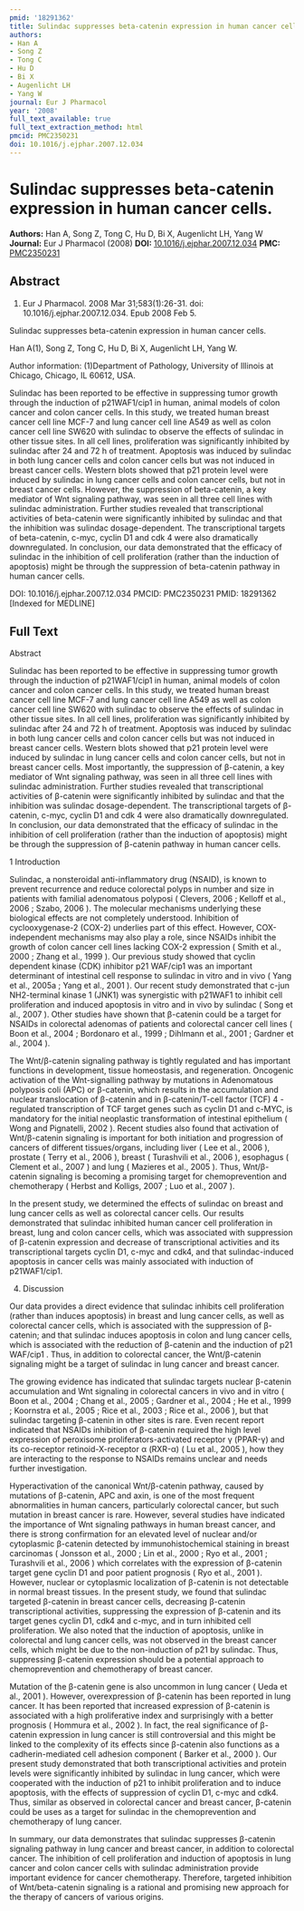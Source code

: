 ```yaml
---
pmid: '18291362'
title: Sulindac suppresses beta-catenin expression in human cancer cells.
authors:
- Han A
- Song Z
- Tong C
- Hu D
- Bi X
- Augenlicht LH
- Yang W
journal: Eur J Pharmacol
year: '2008'
full_text_available: true
full_text_extraction_method: html
pmcid: PMC2350231
doi: 10.1016/j.ejphar.2007.12.034
---
```


# Sulindac suppresses beta-catenin expression in human cancer cells.
**Authors:** Han A, Song Z, Tong C, Hu D, Bi X, Augenlicht LH, Yang W
**Journal:** Eur J Pharmacol (2008)
**DOI:** [10.1016/j.ejphar.2007.12.034](https://doi.org/10.1016/j.ejphar.2007.12.034)
**PMC:** [PMC2350231](https://www.ncbi.nlm.nih.gov/pmc/articles/PMC2350231/)

## Abstract

1. Eur J Pharmacol. 2008 Mar 31;583(1):26-31. doi: 10.1016/j.ejphar.2007.12.034. 
Epub 2008 Feb 5.

Sulindac suppresses beta-catenin expression in human cancer cells.

Han A(1), Song Z, Tong C, Hu D, Bi X, Augenlicht LH, Yang W.

Author information:
(1)Department of Pathology, University of Illinois at Chicago, Chicago, IL 
60612, USA.

Sulindac has been reported to be effective in suppressing tumor growth through 
the induction of p21WAF1/cip1 in human, animal models of colon cancer and colon 
cancer cells. In this study, we treated human breast cancer cell line MCF-7 and 
lung cancer cell line A549 as well as colon cancer cell line SW620 with sulindac 
to observe the effects of sulindac in other tissue sites. In all cell lines, 
proliferation was significantly inhibited by sulindac after 24 and 72 h of 
treatment. Apoptosis was induced by sulindac in both lung cancer cells and colon 
cancer cells but was not induced in breast cancer cells. Western blots showed 
that p21 protein level were induced by sulindac in lung cancer cells and colon 
cancer cells, but not in breast cancer cells. However, the suppression of 
beta-catenin, a key mediator of Wnt signaling pathway, was seen in all three 
cell lines with sulindac administration. Further studies revealed that 
transcriptional activities of beta-catenin were significantly inhibited by 
sulindac and that the inhibition was sulindac dosage-dependent. The 
transcriptional targets of beta-catenin, c-myc, cyclin D1 and cdk 4 were also 
dramatically downregulated. In conclusion, our data demonstrated that the 
efficacy of sulindac in the inhibition of cell proliferation (rather than the 
induction of apoptosis) might be through the suppression of beta-catenin pathway 
in human cancer cells.

DOI: 10.1016/j.ejphar.2007.12.034
PMCID: PMC2350231
PMID: 18291362 [Indexed for MEDLINE]

## Full Text

Abstract

Sulindac has been reported to be effective in suppressing tumor growth through the induction of p21WAF1/cip1 in human, animal models of colon cancer and colon cancer cells. In this study, we treated human breast cancer cell line MCF-7 and lung cancer cell line A549 as well as colon cancer cell line SW620 with sulindac to observe the effects of sulindac in other tissue sites. In all cell lines, proliferation was significantly inhibited by sulindac after 24 and 72 h of treatment. Apoptosis was induced by sulindac in both lung cancer cells and colon cancer cells but was not induced in breast cancer cells. Western blots showed that p21 protein level were induced by sulindac in lung cancer cells and colon cancer cells, but not in breast cancer cells. Most importantly, the suppression of β-catenin, a key mediator of Wnt signaling pathway, was seen in all three cell lines with sulindac administration. Further studies revealed that transcriptional activities of β-catenin were significantly inhibited by sulindac and that the inhibition was sulindac dosage-dependent. The transcriptional targets of β-catenin, c-myc, cyclin D1 and cdk 4 were also dramatically downregulated. In conclusion, our data demonstrated that the efficacy of sulindac in the inhibition of cell proliferation (rather than the induction of apoptosis) might be through the suppression of β-catenin pathway in human cancer cells.

1 Introduction

Sulindac, a nonsteroidal anti-inflammatory drug (NSAID), is known to prevent recurrence and reduce colorectal polyps in number and size in patients with familial adenomatous polyposi ( Clevers, 2006 ; Kelloff et al., 2006 ; Szabo, 2006 ). The molecular mechanisms underlying these biological effects are not completely understood. Inhibition of cyclooxygenase-2 (COX-2) underlies part of this effect. However, COX-independent mechanisms may also play a role, since NSAIDs inhibit the growth of colon cancer cell lines lacking COX-2 expression ( Smith et al., 2000 ; Zhang et al., 1999 ). Our previous study showed that cyclin dependent kinase (CDK) inhibitor p21 WAF/cip1 was an important determinant of intestinal cell response to sulindac in vitro and in vivo ( Yang et al., 2005a ; Yang et al., 2001 ). Our recent study demonstrated that c-jun NH2-terminal kinase 1 (JNK1) was synergistic with p21WAF1 to inhibit cell proliferation and induced apoptosis in vitro and in vivo by sulindac ( Song et al., 2007 ). Other studies have shown that β-catenin could be a target for NSAIDs in colorectal adenomas of patients and colorectal cancer cell lines ( Boon et al., 2004 ; Bordonaro et al., 1999 ; Dihlmann et al., 2001 ; Gardner et al., 2004 ).

The Wnt/β-catenin signaling pathway is tightly regulated and has important functions in development, tissue homeostasis, and regeneration. Oncogenic activation of the Wnt-signalling pathway by mutations in Adenomatous polyposis coli (APC) or β-catenin, which results in the accumulation and nuclear translocation of β-catenin and in β-catenin/T-cell factor (TCF) 4 - regulated transcription of TCF target genes such as cyclin D1 and c-MYC, is mandatory for the initial neoplastic transformation of intestinal epithelium ( Wong and Pignatelli, 2002 ). Recent studies also found that activation of Wnt/β-catenin signaling is important for both initiation and progression of cancers of different tissues/organs, including liver ( Lee et al., 2006 ), prostate ( Terry et al., 2006 ), breast ( Turashvili et al., 2006 ), esophagus ( Clement et al., 2007 ) and lung ( Mazieres et al., 2005 ). Thus, Wnt/β-catenin signaling is becoming a promising target for chemoprevention and chemotherapy ( Herbst and Kolligs, 2007 ; Luo et al., 2007 ).

In the present study, we determined the effects of sulindac on breast and lung cancer cells as well as colorectal cancer cells. Our results demonstrated that sulindac inhibited human cancer cell proliferation in breast, lung and colon cancer cells, which was associated with suppression of β-catenin expression and decrease of transcriptional activities and its transcriptional targets cyclin D1, c-myc and cdk4, and that sulindac-induced apoptosis in cancer cells was mainly associated with induction of p21WAF1/cip1.

4. Discussion

Our data provides a direct evidence that sulindac inhibits cell proliferation (rather than induces apoptosis) in breast and lung cancer cells, as well as colorectal cancer cells, which is associated with the suppression of β-catenin; and that sulindac induces apoptosis in colon and lung cancer cells, which is associated with the reduction of β-catenin and the induction of p21 WAF/cip1 . Thus, in addition to colorectal cancer, the Wnt/β-catenin signaling might be a target of sulindac in lung cancer and breast cancer.

The growing evidence has indicated that sulindac targets nuclear β-catenin accumulation and Wnt signaling in colorectal cancers in vivo and in vitro ( Boon et al., 2004 ; Chang et al., 2005 ; Gardner et al., 2004 ; He et al., 1999 ; Koornstra et al., 2005 ; Rice et al., 2003 ; Rice et al., 2006 ), but that sulindac targeting β-catenin in other sites is rare. Even recent report indicated that NSAIDs inhibition of β-catenin required the high level expression of peroxisome proliferators-activated receptor γ (PPAR-γ) and its co-receptor retinoid-X-receptor α (RXR-α) ( Lu et al., 2005 ), how they are interacting to the response to NSAIDs remains unclear and needs further investigation.

Hyperactivation of the canonical Wnt/β-catenin pathway, caused by mutations of β-catenin, APC and axin, is one of the most frequent abnormalities in human cancers, particularly colorectal cancer, but such mutation in breast cancer is rare. However, several studies have indicated the importance of Wnt signaling pathways in human breast cancer, and there is strong confirmation for an elevated level of nuclear and/or cytoplasmic β-catenin detected by immunohistochemical staining in breast carcinomas ( Jonsson et al., 2000 ; Lin et al., 2000 ; Ryo et al., 2001 ; Turashvili et al., 2006 ) which correlates with the expression of β-catenin target gene cyclin D1 and poor patient prognosis ( Ryo et al., 2001 ). However, nuclear or cytoplasmic localization of β-catenin is not detectable in normal breast tissues. In the present study, we found that sulindac targeted β-catenin in breast cancer cells, decreasing β-catenin transcriptional activities, suppressing the expression of β-catenin and its target genes cyclin D1, cdk4 and c-myc, and in turn inhibited cell proliferation. We also noted that the induction of apoptosis, unlike in colorectal and lung cancer cells, was not observed in the breast cancer cells, which might be due to the non-induction of p21 by sulindac. Thus, suppressing β-catenin expression should be a potential approach to chemoprevention and chemotherapy of breast cancer.

Mutation of the β-catenin gene is also uncommon in lung cancer ( Ueda et al., 2001 ). However, overexpression of β-catenin has been reported in lung cancer. It has been reported that increased expression of β-catenin is associated with a high proliferative index and surprisingly with a better prognosis ( Hommura et al., 2002 ). In fact, the real significance of β-catenin expression in lung cancer is still controversial and this might be linked to the complexity of its effects since β-catenin also functions as a cadherin-mediated cell adhesion component ( Barker et al., 2000 ). Our present study demonstrated that both transcriptional activities and protein levels were significantly inhibited by sulindac in lung cancer, which were cooperated with the induction of p21 to inhibit proliferation and to induce apoptosis, with the effects of suppression of cyclin D1, c-myc and cdk4. Thus, similar as observed in colorectal cancer and breast cancer, β-catenin could be uses as a target for sulindac in the chemoprevention and chemotherapy of lung cancer.

In summary, our data demonstrates that sulindac suppresses β-catenin signaling pathway in lung cancer and breast cancer, in addition to colorectal cancer. The inhibition of cell proliferation and induction of apoptosis in lung cancer and colon cancer cells with sulindac administration provide important evidence for cancer chemotherapy. Therefore, targeted inhibition of Wnt/beta-catenin signaling is a rational and promising new approach for the therapy of cancers of various origins.
